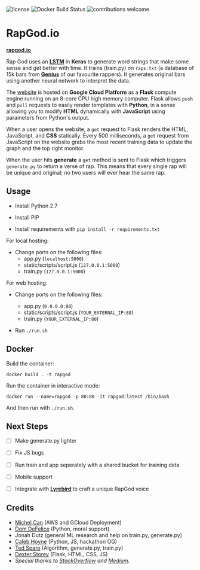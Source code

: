 
![license](https://img.shields.io/github/license/mashape/apistatus.svg)
![Docker Build Status](https://img.shields.io/docker/automated/jrottenberg/ffmpeg.svg)
![contributions welcome](https://img.shields.io/badge/contributions-welcome-brightgreen.svg?style=flat)

# RapGod.io
**[rapgod.io](rapgod.io)**

Rap God uses an **[LSTM](http://karpathy.github.io/2015/05/21/rnn-effectiveness/)** in **Keras** to generate word strings that make some sense and get better with time.
It trains (train.py) on `raps.txt` (a database of 15k bars from **[Genius](https://genius.com/)** of our favourite rappers).
It generates original bars using another neural network to interpret the data.

The [website](rapgod.io) is hosted on **Google Cloud Platform** as a **Flask** compute engine running on an 8-core CPU high memory computer.
Flask allows `push` and `pull` requests to easily render templates with **Python**, in a sense allowing you to modify **HTML** dynamically with **JavaScript** using parameters from Python's output. 

When a user opens the website, a `get` request to Flask renders the HTML, JavaScript, and **CSS** statically. Every 500 milliseconds, a `get` request from JavaScript on the website grabs the most recent training data to update the graph and the top right monitor. 

When the user hits **generate** a `get` method is sent to Flask which triggers `generate.py` to return a verse of rap. 
This means that every single rap will be unique and original; no two users will ever hear the same rap.

## Usage

- Install Python 2.7

- Install PIP

- Install requirements with `pip install -r requirements.txt`

For local hosting:

- Change ports on the following files: 
	- app.py (`localhost:5000`)
	- static/scripts/script.js (`127.0.0.1:5000`)
	- train.py (`127.0.0.1:5000`)

For web hosting: 

- Change ports on the following files: 
	- app.py (`0.0.0.0:80`)
	- static/scripts/script.js (`YOUR_EXTERNAL_IP:80`)
	- train.py (`YOUR_EXTERNAL_IP:80`)

- Run `./run.sh`

## Docker

Build the container:

`docker build . -t rapgod`

Run the container in interactive mode:

`docker run --name=rapgod -p 80:80 -it rapgod:latest /bin/bash`

And then run with `./run.sh`.

## Next Steps

- [ ] Make generate.py lighter

- [ ] Fix JS bugs

- [ ] Run train and app seperately with a shared bucket for training data

- [ ] Mobile support

- [ ] Integrate with **[Lyrebird](https://github.com/lyrebird-ai)** to craft a unique RapGod voice

## Credits

- [Michel Can](https://github.com/michmich112) (AWS and GCloud Deployment)
- [Dom DeFelice](https://www.linkedin.com/in/dom-defelice-679617133) (Python, moral support)
- Jonah Dutz (general ML research and help on train.py, generate.py)
- [Caleb Hoyne](https://github.com/hoynecaleb) (Python, JS, hackathon OG)
- [Ted Spare](https://github.com/tedspare) (Algorithm, generate.py, train.py)
- [Dexter Storey](https://github.com/DexterStorey) (Flask, HTML, CSS, JS)
- _Special thanks to [StackOverflow](https://stackoverflow.com/questions/47827666/i-cannot-print-on-python) and [Medium](https://medium.com/mlreview/understanding-lstm-and-its-diagrams-37e2f46f1714)._
